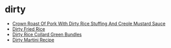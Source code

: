 # dirty

 * [Crown Roast Of Pork With Dirty Rice Stuffing And Creole Mustard Sauce](index/c/crown-roast-of-pork-with-dirty-rice-stuffing-and-creole-mustard-sauce-11777.json)
 * [Dirty Fried Rice](index/d/dirty-fried-rice-51248620.json)
 * [Dirty Rice Collard Green Bundles](index/d/dirty-rice-collard-green-bundles-368672.json)
 * [Dirty Martini Recipe](index/d/dirty-martini-recipe.json)
